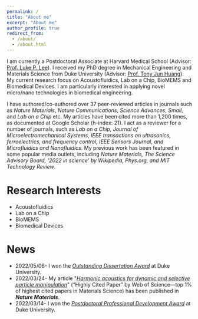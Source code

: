 ```yaml
---
permalink: /
title: "About me"
excerpt: "About me"
author_profile: true
redirect_from: 
  - /about/
  - /about.html
---
```


I am currently a Postdoctoral Associate at Harvard Medical School (Advisor: [Prof. Luke P. Lee](https://connects.catalyst.harvard.edu/Profiles/display/Person/165825)). I received my PhD degree in Mechanical Engineering and Materials Science from Duke University (Advisor: [Prof. Tony Jun Huang](https://acoustofluidics.pratt.duke.edu/people/tony-jun-huang)). My current research focus on Acoustofluidics, Lab on a Chip, BioMEMS and Biomedical Devices. I am particularly interested in applying novel micro/nano technologies in biomedical engineering. 

I have authored/co-authored over 37 peer-reviewed articles in journals such as _Nature Materials_, _Nature Communications_, _Science Advances_, _Small_, and _Lab on a Chip_ etc. My articles have been cited more than 1,200 times, as documented at Google Scholar (h-index: 21). I act as a reviewer for a number of journals, such as _Lab on a Chip, Journal of Microelectromechanical Systems, IEEE transactions on ultrasonics, ferroelectrics, and frequency control, IEEE Sensors Journal, and Microfluidics and Nanofluidics_. My previous work has been featured in some popular media outlets, including _Nature Materials, The Science Advisory Board, '2022 in science' by Wikipedia, Phys.org, and MIT Technology Review_.

Research Interests
======
* Acoustofluidics
* Lab on a Chip
* BioMEMS 
* Biomedical Devices

News
======
* 2022/05/06- I won the [_Outstanding Dissertation Award_](https://pratt.duke.edu/about/news/duke-engineering-celebrates-class-2022) at Duke University. 
* 2022/03/24- My article "[_Harmonic acoustics for dynamic and selective particle manipulation_](https://www.nature.com/articles/s41563-022-01210-8)" (“Highly Cited Paper” by Web of Science—top 1% of highest cited papers in Materials Science) has been published in _**Nature Materials**_. 
* 2022/03/14- I won the [_Postdoctoral Professional Development Award_](https://postdoc.duke.edu/2022-duke-postdoctoral-professional-development-award-winners) at Duke University. 
